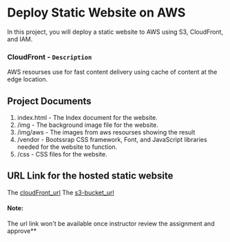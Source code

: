 # Deploy Static Website on AWS

In this project, you will deploy a static website to AWS using S3, CloudFront, and IAM.

### CloudFront - `Description`
AWS resourses use for fast content delivery using cache of content at the edge location.

## Project Documents
1. index.html - The Index document for the website.
2. /img - The background image file for the website.
3. /img/aws - The images from aws resourses showing the result
4. /vendor - Bootssrap CSS framework, Font, and JavaScript libraries needed for the website to function.
5. /css - CSS files for the website.


## URL Link for the hosted static website
The [cloudFront_url](https://d1ulz5ghgs0fav.cloudfront.net/)
The [s3-bucket_url](http://my-6923-6136-1937-bucket.s3-website-us-east-1.amazonaws.com/)

#### Note: 
The url link won't be available once instructor review the assignment and approve**
